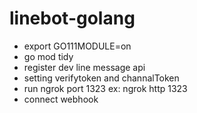 # linebot-golang



- export GO111MODULE=on  
- go mod tidy
- register dev line message api
- setting verifytoken and channalToken
- run ngrok port 1323 ex: ngrok http 1323
- connect webhook
